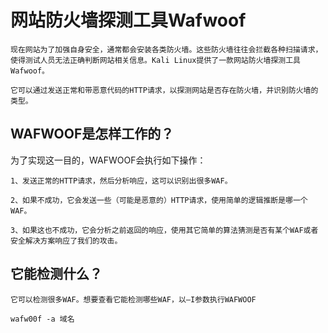# 网站防火墙探测工具Wafwoof



```
现在网站为了加强自身安全，通常都会安装各类防火墙。这些防火墙往往会拦截各种扫描请求，使得测试人员无法正确判断网站相关信息。Kali Linux提供了一款网站防火墙探测工具Wafwoof。

它可以通过发送正常和带恶意代码的HTTP请求，以探测网站是否存在防火墙，并识别防火墙的类型。
```



## WAFWOOF是怎样工作的？

为了实现这一目的，WAFWOOF会执行如下操作：

```
1、发送正常的HTTP请求，然后分析响应，这可以识别出很多WAF。

2、如果不成功，它会发送一些（可能是恶意的）HTTP请求，使用简单的逻辑推断是哪一个WAF。

3、如果这也不成功，它会分析之前返回的响应，使用其它简单的算法猜测是否有某个WAF或者安全解决方案响应了我们的攻击。
```

## 它能检测什么？

```
它可以检测很多WAF。想要查看它能检测哪些WAF，以—I参数执行WAFWOOF
```

```
wafw00f -a 域名
```


